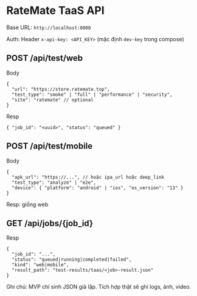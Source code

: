 # RateMate TaaS API

Base URL: `http://localhost:8000`

Auth: Header `x-api-key: <API_KEY>` (mặc định `dev-key` trong compose)

## POST /api/test/web

Body

```
{
  "url": "https://store.ratemate.top",
  "test_type": "smoke" | "full" | "performance" | "security",
  "site": "ratemate" // optional
}
```

Resp

```
{ "job_id": "<uuid>", "status": "queued" }
```

## POST /api/test/mobile

Body

```
{
  "apk_url": "https://...", // hoặc ipa_url hoặc deep_link
  "test_type": "analyze" | "e2e",
  "device": { "platform": "android" | "ios", "os_version": "13" }
}
```

Resp: giống web

## GET /api/jobs/{job_id}

Resp

```
{
  "job_id": "...",
  "status": "queued|running|completed|failed",
  "kind": "web|mobile",
  "result_path": "test-results/taas/<job>-result.json"
}
```

Ghi chú: MVP chỉ sinh JSON giả lập. Tích hợp thật sẽ ghi logs, ảnh, video.

